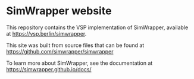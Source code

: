 # SimWrapper website

This repository contains the VSP implementation of SimWrapper, available at https://vsp.berlin/simwrapper.

This site was built from source files that can be found at https://github.com/simwrapper/simwrapper

To learn more about SimWrapper, see the documentation at https://simwrapper.github.io/docs/
